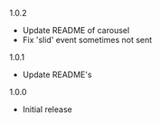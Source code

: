 1.0.2
- Update README of carousel
- Fix 'slid' event sometimes not sent

1.0.1
- Update README's


1.0.0
- Initial release
